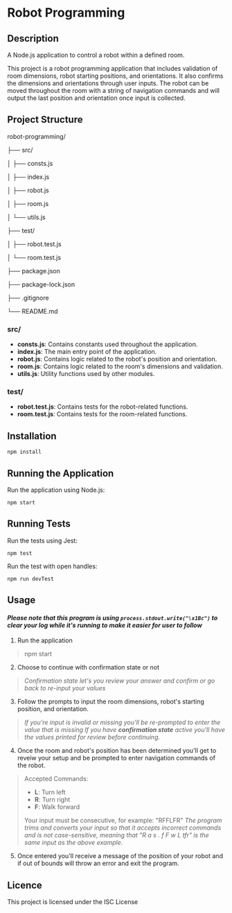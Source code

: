 # Robot Programming

## Description

A Node.js application to control a robot within a defined room.

This project is a robot programming application that includes validation of room dimensions, robot starting positions, and orientations. It also confirms the dimensions and orientations through user inputs.
The robot can be moved throughout the room with a string of navigation commands and will output the last position and orientation once input is collected.

## Project Structure

robot-programming/

├── src/

│ ├── consts.js

│ ├── index.js

│ ├── robot.js

│ ├── room.js

│ └── utils.js

├── test/

│ ├── robot.test.js

│ └── room.test.js

├── package.json

├── package-lock.json

├── .gitignore

└── README.md

### src/

-  **consts.js**: Contains constants used throughout the application.
-  **index.js**: The main entry point of the application.
-  **robot.js**: Contains logic related to the robot's position and orientation.
-  **room.js**: Contains logic related to the room's dimensions and validation.
-  **utils.js**: Utility functions used by other modules.

### test/
 
-  **robot.test.js**: Contains tests for the robot-related functions.
-  **room.test.js**: Contains tests for the room-related functions.
  
## Installation

`npm install`

## Running the Application

Run the application using Node.js:

`npm start`

## Running Tests

Run the tests using Jest:

`npm test`

Run the test with open handles:

`npm run devTest`
  
## Usage

#### *Please note that this program is using `process.stdout.write("\x1Bc")` to clear your log while it's running to make it easier for user to follow*


1. Run the application

> npm start

2. Choose to continue with confirmation state or not

>  *Confirmation state let's you review your answer and confirm or go back to re-input your values*

3. Follow the prompts to input the room dimensions, robot's starting position, and orientation.

>  *If you're input is invalid or missing you'll be re-prompted to enter the value that is missing*
>  *If you have **confirmation state** active you'll have the values printed for review before continuing.*

4. Once the room and robot's position has been determined you'll get to reveiw your setup and be prompted to enter navigation commands of the robot.

> Accepted Commands:
>  -  **L**: Turn left
>  -  **R**: Turn right
>  -  **F**: Walk forward
>  
> Your input must be consecutive, for example: "RFFLFR"
>  *The program trims and converts your input so that it accepts incorrect commands and is not case-sensitive, meaning that "R a s . f F w L tfr" is the same input as the above example.*

5. Once entered you'll receive a message of the position of your robot and if out of bounds will throw an error and exit the program.

## Licence

This project is licensed under the ISC License
